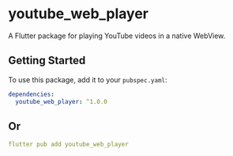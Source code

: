 # youtube_web_player

A Flutter package for playing YouTube videos in a native WebView.

## Getting Started

To use this package, add it to your `pubspec.yaml`:

```yaml
dependencies:
  youtube_web_player: ^1.0.0
```
## Or
```yaml
flutter pub add youtube_web_player
```